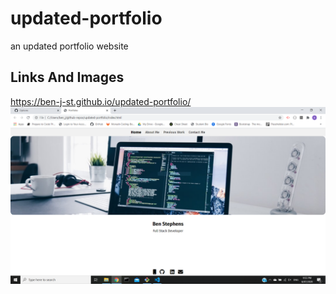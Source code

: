 # updated-portfolio
an updated portfolio website 


## Links And Images


https://ben-j-st.github.io/updated-portfolio/
 ![Website preview](Images\portfoliov2.PNG) 